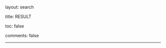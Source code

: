 layout: search

title: RESULT

toc: false

comments: false

----

<div id="st-results-container">
</div>


